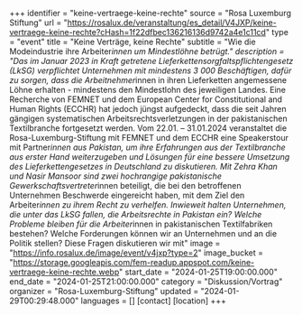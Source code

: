 +++
identifier = "keine-vertraege-keine-rechte"
source = "Rosa Luxemburg Stiftung"
url = "https://rosalux.de/veranstaltung/es_detail/V4JXP/keine-vertraege-keine-rechte?cHash=1f22dfbec136216136d9742a4e1c11cd"
type = "event"
title = "Keine Verträge, keine Rechte"
subtitle = "Wie die Modeindustrie ihre Arbeiter*innen um Mindestlöhne betrügt."
description = "Das im Januar 2023 in Kraft getretene Lieferkettensorgfaltspflichtengesetz (LkSG) verpflichtet Unternehmen mit mindestens 3 000 Beschäftigen, dafür zu sorgen, dass die Arbeitnehmer*innen in ihren Lieferketten angemessene Löhne erhalten - mindestens den Mindestlohn des jeweiligen Landes. Eine Recherche von FEMNET und dem European Center for Constitutional and Human Rights (ECCHR) hat jedoch jüngst aufgedeckt, dass die seit Jahren gängigen systematischen Arbeitsrechtsverletzungen in der pakistanischen Textilbranche fortgesetzt werden. 
Vom 22.01. – 31.01.2024 veranstaltet die Rosa-Luxemburg-Stiftung mit FEMNET und dem ECCHR eine Speakerstour mit Partner*innen aus Pakistan, um ihre Erfahrungen aus der Textilbranche aus erster Hand weiterzugeben und Lösungen für eine bessere Umsetzung des Lieferkettengesetzes in Deutschland zu diskutieren. Mit Zehra Khan und Nasir Mansoor sind zwei hochrangige pakistanische Gewerkschaftsvertreter*innen beteiligt, die bei den betroffenen Unternehmen Beschwerde eingereicht haben, mit dem Ziel den Arbeiter*innen zu ihrem Recht zu verhelfen. Inwieweit halten Unternehmen, die unter das LkSG fallen, die Arbeitsrechte in Pakistan ein? Welche Probleme bleiben für die Arbeiter*innen in pakistanischen Textilfabriken bestehen? Welche Forderungen können wir an Unternehmen und an die Politik stellen?
Diese Fragen diskutieren wir mit"
image = "https://info.rosalux.de/image/event/v4jxp?type=2"
image_bucket = "https://storage.googleapis.com/fem-readup.appspot.com/keine-vertraege-keine-rechte.webp"
start_date = "2024-01-25T19:00:00.000"
end_date = "2024-01-25T21:00:00.000"
category = "Diskussion/Vortrag"
organizer = "Rosa-Luxemburg-Stiftung"
updated = "2024-01-29T00:29:48.000"
languages = []
[contact]
[location]
+++